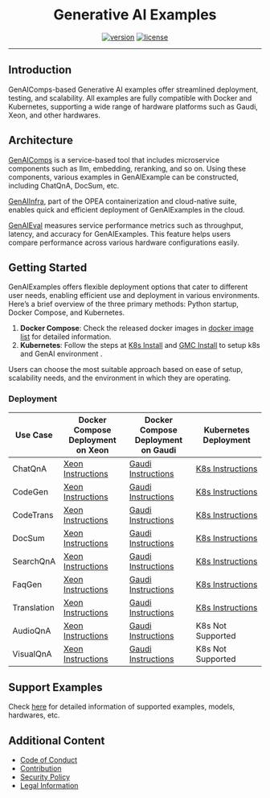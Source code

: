 <div align="center">

# Generative AI Examples

[![version](https://img.shields.io/badge/release-0.8-green)](https://github.com/opea-project/GenAIExamples/releases)
[![license](https://img.shields.io/badge/license-Apache%202-blue)](https://github.com/intel/neural-compressor/blob/master/LICENSE)

---

<div align="left">

## Introduction

GenAIComps-based Generative AI examples offer streamlined deployment, testing, and scalability. All examples are fully compatible with Docker and Kubernetes, supporting a wide range of hardware platforms such as Gaudi, Xeon, and other hardwares.

## Architecture

[GenAIComps](https://github.com/opea-project/GenAIComps) is a service-based tool that includes microservice components such as llm, embedding, reranking, and so on. Using these components, various examples in GenAIExample can be constructed, including ChatQnA, DocSum, etc.

[GenAIInfra](https://github.com/opea-project/GenAIInfra), part of the OPEA containerization and cloud-native suite, enables quick and efficient deployment of GenAIExamples in the cloud.

[GenAIEval](https://github.com/opea-project/GenAIEval) measures service performance metrics such as throughput, latency, and accuracy for GenAIExamples. This feature helps users compare performance across various hardware configurations easily.

## Getting Started

GenAIExamples offers flexible deployment options that cater to different user needs, enabling efficient use and deployment in various environments. Here’s a brief overview of the three primary methods: Python startup, Docker Compose, and Kubernetes.

1. <b>Docker Compose</b>: Check the released docker images in [docker image list](./docker_images_list.md) for detailed information.
2. <b>Kubernetes</b>: Follow the steps at [K8s Install](https://github.com/opea-project/docs/tree/main/guide/installation/k8s_install) and [GMC Install](https://github.com/opea-project/docs/blob/main/guide/installation/gmc_install/gmc_install.md) to setup k8s and GenAI environment .

Users can choose the most suitable approach based on ease of setup, scalability needs, and the environment in which they are operating.

### Deployment

| Use Case    | Docker Compose<br/>Deployment on Xeon                  | Docker Compose<br/>Deployment on Gaudi                   | Kubernetes Deployment                                     |
| ----------- | ------------------------------------------------------ | -------------------------------------------------------- | --------------------------------------------------------- |
| ChatQnA     | [Xeon Instructions](ChatQnA/docker/xeon/README.md)     | [Gaudi Instructions](ChatQnA/docker/gaudi/README.md)     | [K8s Instructions](ChatQnA/kubernetes/README.md)          |
| CodeGen     | [Xeon Instructions](CodeGen/docker/xeon/README.md)     | [Gaudi Instructions](CodeGen/docker/gaudi/README.md)     | [K8s Instructions](Codegen/kubernetes/README.md)          |
| CodeTrans   | [Xeon Instructions](CodeTrans/docker/xeon/README.md)   | [Gaudi Instructions](CodeTrans/docker/gaudi/README.md)   | [K8s Instructions](CodeTrans/kubernetes/README.md)        |
| DocSum      | [Xeon Instructions](CodeTrans/docker/xeon/README.md)   | [Gaudi Instructions](CodeTrans/docker/gaudi/README.md)   | [K8s Instructions](CodeTrans/kubernetes/README.md)        |
| SearchQnA   | [Xeon Instructions](SearchQnA/docker/xeon/README.md)   | [Gaudi Instructions](SearchQnA/docker/gaudi/README.md)   | [K8s Instructions](SearchQnA/kubernetes/README.md)        |
| FaqGen      | [Xeon Instructions](FaqGen/docker/xeon/README.md)      | [Gaudi Instructions](FaqGen/docker/gaudi/README.md)      | [K8s Instructions](FaqGen/kubernetes/manifests/README.md) |
| Translation | [Xeon Instructions](Translation/docker/xeon/README.md) | [Gaudi Instructions](Translation/docker/gaudi/README.md) | [K8s Instructions](Translation/kubernetes/README.md)      |
| AudioQnA    | [Xeon Instructions](AudioQnA/docker/xeon/README.md)    | [Gaudi Instructions](AudioQnA/docker/gaudi/README.md)    | K8s Not Supported                                         |
| VisualQnA   | [Xeon Instructions](VisualQnA/docker/xeon/README.md)   | [Gaudi Instructions](VisualQnA/docker/gaudi/README.md)   | K8s Not Supported                                         |

## Support Examples

Check [here](./supported_examples.md) for detailed information of supported examples, models, hardwares, etc.

## Additional Content

- [Code of Conduct](https://github.com/opea-project/docs/tree/main/community/CODE_OF_CONDUCT.md)
- [Contribution](https://github.com/opea-project/docs/tree/main/community/CONTRIBUTING.md)
- [Security Policy](https://github.com/opea-project/docs/tree/main/community/SECURITY.md)
- [Legal Information](/LEGAL_INFORMATION.md)
